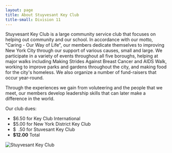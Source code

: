 ```yaml
---
layout: page
title: About Stuyvesant Key Club
title-small: Division 11
---
```

Stuyvesant Key Club is a large community service club that focuses on helping out community and our school. In accordance with our motto, "Caring - Our Way of Life", our members dedicate themselves to improving New York City through our support of various causes, small and large. We participate in a variety of events throughout all five boroughs, helping at major walks including Making Strides Against Breast Cancer and AIDS Walk, working to improve parks and gardens throughout the city, and making food for the city's homeless. We also organize a number of fund-raisers that occur year-round. 

Through the experiences we gain from voluteering and the people that we meet, our members develop leadership skills that can later make a difference in the world.

Our club dues:
- $6.50 for Key Club International
- $5.00 for New York District Key Club
- $&nbsp;&nbsp;.50 for Stuvesant Key Club
- **$12.00** Total

<div class="row">
    <div class="span8 offset2">
        <img src="/img/photos/stuykc.jpeg" alt="Stuyvesant Key Club">
    </div>
</div>

